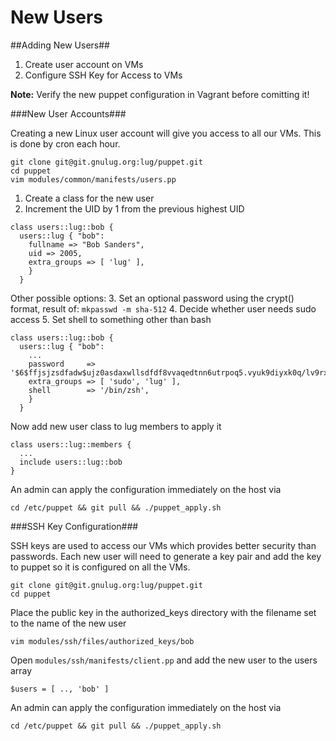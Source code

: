 # New Users

##Adding New Users##
1. Create user account on VMs
2. Configure SSH Key for Access to VMs

**Note:** Verify the new puppet configuration in Vagrant before comitting it!

###New User Accounts###

Creating a new Linux user account will give you access to all our VMs. This is done by cron each hour.

```
git clone git@git.gnulug.org:lug/puppet.git
cd puppet
vim modules/common/manifests/users.pp
```

1. Create a class for the new user
2. Increment the UID by 1 from the previous highest UID

```
class users::lug::bob {
  users::lug { "bob":
    fullname => "Bob Sanders",
    uid => 2005,
    extra_groups => [ 'lug' ],
    }
  }
```

Other possible options:
3. Set an optional password using the crypt() format, result of: `mkpasswd -m sha-512`
4. Decide whether user needs sudo access
5. Set shell to something other than bash

```
class users::lug::bob {
  users::lug { "bob":
    ...
    password     => '$6$ffjsjzsdfadw$ujz0asdaxwllsdfdf8vvaqedtnn6utrpoq5.vyuk9diyxk0q/lv9rx7if0turmw21ubt0x6wspbfwkgtfsq/e1.8',
    extra_groups => [ 'sudo', 'lug' ],
    shell        => '/bin/zsh',
    }
  }
```

Now add new user class to lug members to apply it
```
class users::lug::members {
  ...
  include users::lug::bob
}
```

An admin can apply the configuration immediately on the host via
```
cd /etc/puppet && git pull && ./puppet_apply.sh
```

###SSH Key Configuration###

SSH keys are used to access our VMs which provides better security than passwords.
Each new user will need to generate a key pair and add the key to puppet so it is configured on all the VMs.

```
git clone git@git.gnulug.org:lug/puppet.git
cd puppet
```

Place the public key in the authorized_keys directory with the filename set to the name of the new user
```
vim modules/ssh/files/authorized_keys/bob
```

Open `modules/ssh/manifests/client.pp` and add the new user to the users array
```
$users = [ .., 'bob' ]
```

An admin can apply the configuration immediately on the host via
```
cd /etc/puppet && git pull && ./puppet_apply.sh
```
